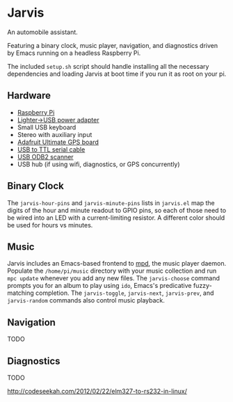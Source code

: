 # Jarvis

An automobile assistant.

Featuring a binary clock, music player, navigation, and
diagnostics driven by Emacs running on a headless Raspberry Pi.

The included `setup.sh` script should handle installing all the
necessary dependencies and loading Jarvis at boot time if you run it
as root on your pi.

## Hardware

* [Raspberry Pi](http://raspberrypi.org)
* [Lighter->USB power adapter](http://www.amazon.com/Griffin-Powerjolt-Universal-Micro-Colors/dp/B0042B9U8Q)
* Small USB keyboard
* Stereo with auxiliary input
* [Adafruit Ultimate GPS board](https://www.adafruit.com/products/746)
* [USB to TTL serial cable](https://www.adafruit.com/products/954)
* [USB ODB2 scanner](http://www.amazon.com/Crescent-OBD2-Multi-Protocol-Diagnostic-Scanner/dp/B001MT0XPK/)
* USB hub (if using wifi, diagnostics, or GPS concurrently)

## Binary Clock

The `jarvis-hour-pins` and `jarvis-minute-pins` lists in `jarvis.el`
map the digits of the hour and minute readout to GPIO pins, so each of
those need to be wired into an LED with a current-limiting
resistor. A different color should be used for hours vs minutes.

## Music

Jarvis includes an Emacs-based frontend to [mpd](http://musicpd.org),
the music player daemon. Populate the `/home/pi/music` directory with
your music collection and run `mpc update` whenever you add any new
files. The `jarvis-choose` command prompts you for an album to play
using `ido`, Emacs's predicative fuzzy-matching completion. The
`jarvis-toggle`, `jarvis-next`, `jarvis-prev`, and `jarvis-random`
commands also control music playback.

## Navigation

TODO

## Diagnostics

TODO

http://codeseekah.com/2012/02/22/elm327-to-rs232-in-linux/

